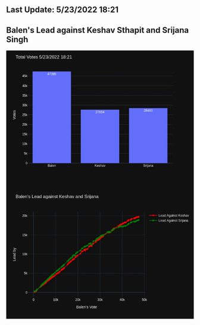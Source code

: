## Last Update: 5/23/2022 18:21

## Balen's Lead against Keshav Sthapit and Srijana Singh
![ScreenShot](final.jpg)

